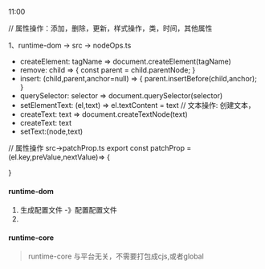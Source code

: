 11:00

// 属性操作：添加，删除，更新，样式操作，类，时间，其他属性

1、runtime-dom -> src -> nodeOps.ts
   + createElement: tagName => document.createElement(tagName)
   + remove: child => {
       const parent = child.parentNode;
      }
   + insert: (child,parent,anchor=null) => {
       parent.insertBefore(child,anchor);
      }
   + querySelector: selector => document.querySelector(selector)
   + setElementText: (el,text) => el.textContent = text
      // 文本操作: 创建文本，
   + createText: text => document.createTextNode(text)
   + createText: text 
   + setText:(node,text)

   // 属性操作
   src->patchProp.ts
   export const patchProp = (el.key,preValue,nextValue)=> {
       
   }

#### runtime-dom

1. 生成配置文件 -》配置配置文件
2. 

#### runtime-core

> runtime-core 与平台无关，不需要打包成cjs,或者global